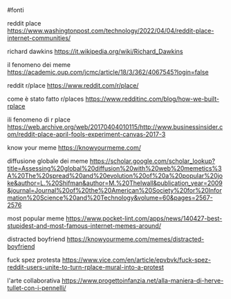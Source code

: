 #fonti

reddit place
https://www.washingtonpost.com/technology/2022/04/04/reddit-place-internet-communities/

richard dawkins
https://it.wikipedia.org/wiki/Richard_Dawkins

il fenomeno dei meme
https://academic.oup.com/jcmc/article/18/3/362/4067545?login=false

reddit r/place
https://www.reddit.com/r/place/

come è stato fatto r/places
https://www.redditinc.com/blog/how-we-built-rplace

ili fenomeno di r place
https://web.archive.org/web/20170404010115/http://www.businessinsider.com/reddit-place-april-fools-experiment-canvas-2017-3

know your meme
https://knowyourmeme.com/

diffusione globale dei meme
https://scholar.google.com/scholar_lookup?title=Assessing%20global%20diffusion%20with%20web%20memetics%3A%20The%20spread%20and%20evolution%20of%20a%20popular%20joke&author=L.%20Shifman&author=M.%20Thelwall&publication_year=2009&journal=Journal%20of%20the%20American%20Society%20for%20Information%20Science%20and%20Technology&volume=60&pages=2567-2576

most popular meme
https://www.pocket-lint.com/apps/news/140427-best-stupidest-and-most-famous-internet-memes-around/

distracted boyfriend
https://knowyourmeme.com/memes/distracted-boyfriend

fuck spez protesta
https://www.vice.com/en/article/epvbvk/fuck-spez-reddit-users-unite-to-turn-rplace-mural-into-a-protest

l'arte collaborativa
https://www.progettoinfanzia.net/alla-maniera-di-herve-tullet-con-i-pennelli/
